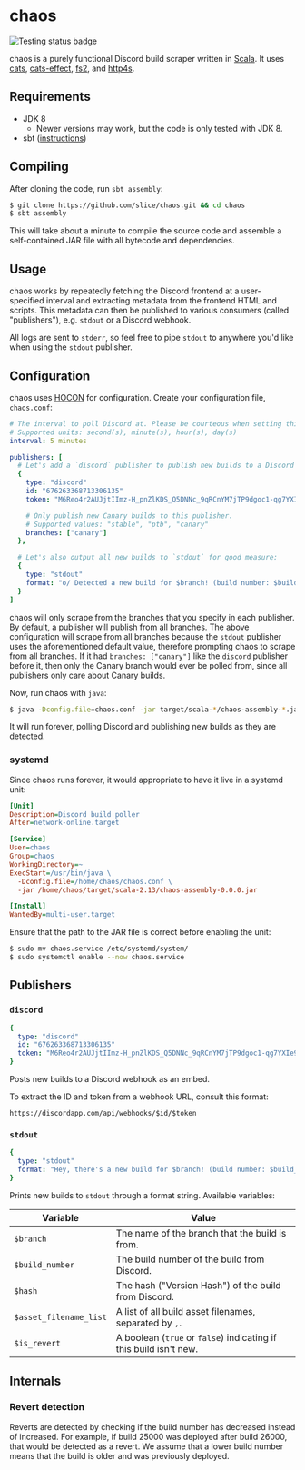 # chaos

![Testing status badge](https://github.com/slice/chaos/workflows/tests/badge.svg)

chaos is a purely functional Discord build scraper written in [Scala]. It uses
[cats], [cats-effect], [fs2], and [http4s].

[cats]: https://typelevel.org/cats
[cats-effect]: https://typelevel.org/cats-effect
[fs2]: https://fs2.io
[scala]: https://www.scala-lang.org
[http4s]: https://http4s.org
[sbt]: https://www.scala-sbt.org
[hocon]: https://github.com/lightbend/config/blob/master/HOCON.md

## Requirements

- JDK 8
  - Newer versions may work, but the code is only tested with JDK 8.
- sbt ([instructions](https://www.scala-sbt.org/1.x/docs/Setup.html))

## Compiling

After cloning the code, run `sbt assembly`:

```sh
$ git clone https://github.com/slice/chaos.git && cd chaos
$ sbt assembly
```

This will take about a minute to compile the source code and assemble a
self-contained JAR file with all bytecode and dependencies.

## Usage

chaos works by repeatedly fetching the Discord frontend at a user-specified
interval and extracting metadata from the frontend HTML and scripts. This
metadata can then be published to various consumers (called "publishers"), e.g.
`stdout` or a Discord webhook.

All logs are sent to `stderr`, so feel free to pipe `stdout` to anywhere you'd
like when using the `stdout` publisher.

## Configuration

chaos uses [HOCON] for configuration. Create your configuration file,
`chaos.conf`:

```yaml
# The interval to poll Discord at. Please be courteous when setting this value.
# Supported units: second(s), minute(s), hour(s), day(s)
interval: 5 minutes

publishers: [
  # Let's add a `discord` publisher to publish new builds to a Discord webhook.
  {
    type: "discord"
    id: "676263368713306135"
    token: "M6Reo4r2AUJjtIImz-H_pnZlKDS_Q5DNNc_9qRCnYM7jTP9dgoc1-qg7YXIe9JbNvzOL"

    # Only publish new Canary builds to this publisher.
    # Supported values: "stable", "ptb", "canary"
    branches: ["canary"]
  },

  # Let's also output all new builds to `stdout` for good measure:
  {
    type: "stdout"
    format: "o/ Detected a new build for $branch! (build number: $build_number)"
  }
]
```

chaos will only scrape from the branches that you specify in each publisher. By
default, a publisher will publish from all branches. The above configuration
will scrape from all branches because the `stdout` publisher uses the
aforementioned default value, therefore prompting chaos to scrape from all
branches. If it had `branches: ["canary"]` like the `discord` publisher before
it, then only the Canary branch would ever be polled from, since all publishers
only care about Canary builds.

Now, run chaos with `java`:

```sh
$ java -Dconfig.file=chaos.conf -jar target/scala-*/chaos-assembly-*.jar
```

It will run forever, polling Discord and publishing new builds as they are
detected.

### systemd

Since chaos runs forever, it would appropriate to have it live in a systemd
unit:

```ini
[Unit]
Description=Discord build poller
After=network-online.target

[Service]
User=chaos
Group=chaos
WorkingDirectory=~
ExecStart=/usr/bin/java \
  -Dconfig.file=/home/chaos/chaos.conf \
  -jar /home/chaos/target/scala-2.13/chaos-assembly-0.0.0.jar

[Install]
WantedBy=multi-user.target
```

Ensure that the path to the JAR file is correct before enabling the unit:

```sh
$ sudo mv chaos.service /etc/systemd/system/
$ sudo systemctl enable --now chaos.service
```

## Publishers

### `discord`

```yaml
{
  type: "discord"
  id: "676263368713306135"
  token: "M6Reo4r2AUJjtIImz-H_pnZlKDS_Q5DNNc_9qRCnYM7jTP9dgoc1-qg7YXIe9JbNvzOL"
}
```

Posts new builds to a Discord webhook as an embed.

To extract the ID and token from a webhook URL, consult this format:

```
https://discordapp.com/api/webhooks/$id/$token
```

### `stdout`

```yaml
{
  type: "stdout"
  format: "Hey, there's a new build for $branch! (build number: $build_number)"
}
```

Prints new builds to `stdout` through a format string. Available variables:

| Variable               | Value                                                             |
| ---------------------- | ----------------------------------------------------------------- |
| `$branch`              | The name of the branch that the build is from.                    |
| `$build_number`        | The build number of the build from Discord.                       |
| `$hash`                | The hash ("Version Hash") of the build from Discord.              |
| `$asset_filename_list` | A list of all build asset filenames, separated by `,`.            |
| `$is_revert`           | A boolean (`true` or `false`) indicating if this build isn't new. |

## Internals

### Revert detection

Reverts are detected by checking if the build number has decreased instead of
increased. For example, if build 25000 was deployed after build 26000, that
would be detected as a revert. We assume that a lower build number means that
the build is older and was previously deployed.
